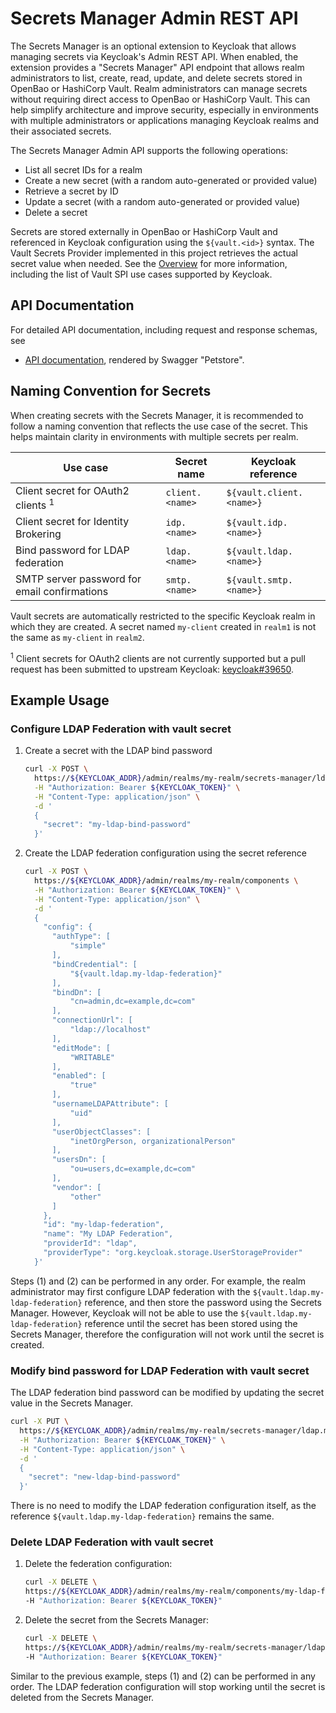 # Secrets Manager Admin REST API

The Secrets Manager is an optional extension to Keycloak that allows managing secrets via Keycloak's Admin REST API.
When enabled, the extension provides a "Secrets Manager" API endpoint that allows realm administrators to list, create, read, update, and delete secrets stored in OpenBao or HashiCorp Vault.
Realm administrators can manage secrets without requiring direct access to OpenBao or HashiCorp Vault.
This can help simplify architecture and improve security, especially in environments with multiple administrators or applications managing Keycloak realms and their associated secrets.

The Secrets Manager Admin API supports the following operations:

- List all secret IDs for a realm
- Create a new secret (with a random auto-generated or provided value)
- Retrieve a secret by ID
- Update a secret (with a random auto-generated or provided value)
- Delete a secret

Secrets are stored externally in OpenBao or HashiCorp Vault and referenced in Keycloak configuration using the `${vault.<id>}` syntax.
The Vault Secrets Provider implemented in this project retrieves the actual secret value when needed.
See the [Overview](overview.md) for more information, including the list of Vault SPI use cases supported by Keycloak.

## API Documentation

For detailed API documentation, including request and response schemas, see

- [API documentation](https://petstore.swagger.io/?url=https://raw.githubusercontent.com/Nordix/keycloak-secrets-vault-provider/refs/heads/main/docs/openapi.json), rendered by Swagger "Petstore".

## Naming Convention for Secrets

When creating secrets with the Secrets Manager, it is recommended to follow a naming convention that reflects the use case of the secret.
This helps maintain clarity in environments with multiple secrets per realm.

| Use case                                      | Secret name     | Keycloak reference       |
| --------------------------------------------- | --------------- | ------------------------ |
| Client secret for OAuth2 clients <sup>1</sup> | `client.<name>` | `${vault.client.<name>}` |
| Client secret for Identity Brokering          | `idp.<name>`    | `${vault.idp.<name>}`    |
| Bind password for LDAP federation             | `ldap.<name>`   | `${vault.ldap.<name>}`   |
| SMTP server password for email confirmations  | `smtp.<name>`   | `${vault.smtp.<name>}`   |

Vault secrets are automatically restricted to the specific Keycloak realm in which they are created.
A secret named `my-client` created in `realm1` is not the same as `my-client` in `realm2`.

<sup>1</sup> Client secrets for OAuth2 clients are not currently supported but a pull request has been submitted to upstream Keycloak: [keycloak#39650](https://github.com/keycloak/keycloak/pull/39650).


## Example Usage

### Configure LDAP Federation with vault secret

1. Create a secret with the LDAP bind password

    ```bash
    curl -X POST \
      https://${KEYCLOAK_ADDR}/admin/realms/my-realm/secrets-manager/ldap.my-ldap-federation \
      -H "Authorization: Bearer ${KEYCLOAK_TOKEN}" \
      -H "Content-Type: application/json" \
      -d '
      {
        "secret": "my-ldap-bind-password"
      }'
    ```

2. Create the LDAP federation configuration using the secret reference

    ```bash
    curl -X POST \
      https://${KEYCLOAK_ADDR}/admin/realms/my-realm/components \
      -H "Authorization: Bearer ${KEYCLOAK_TOKEN}" \
      -H "Content-Type: application/json" \
      -d '
      {
        "config": {
          "authType": [
              "simple"
          ],
          "bindCredential": [
              "${vault.ldap.my-ldap-federation}"
          ],
          "bindDn": [
              "cn=admin,dc=example,dc=com"
          ],
          "connectionUrl": [
              "ldap://localhost"
          ],
          "editMode": [
              "WRITABLE"
          ],
          "enabled": [
              "true"
          ],
          "usernameLDAPAttribute": [
              "uid"
          ],
          "userObjectClasses": [
              "inetOrgPerson, organizationalPerson"
          ],
          "usersDn": [
              "ou=users,dc=example,dc=com"
          ],
          "vendor": [
              "other"
          ]
        },
        "id": "my-ldap-federation",
        "name": "My LDAP Federation",
        "providerId": "ldap",
        "providerType": "org.keycloak.storage.UserStorageProvider"
      }'
    ```

Steps (1) and (2) can be performed in any order.
For example, the realm administrator may first configure LDAP federation with the `${vault.ldap.my-ldap-federation}` reference, and then store the password using the Secrets Manager.
However, Keycloak will not be able to use the `${vault.ldap.my-ldap-federation}` reference until the secret has been stored using the Secrets Manager, therefore the configuration will not work until the secret is created.

### Modify bind password for LDAP Federation with vault secret

The LDAP federation bind password can be modified by updating the secret value in the Secrets Manager.

```bash
curl -X PUT \
  https://${KEYCLOAK_ADDR}/admin/realms/my-realm/secrets-manager/ldap.my-ldap-federation \
  -H "Authorization: Bearer ${KEYCLOAK_TOKEN}" \
  -H "Content-Type: application/json" \
  -d '
  {
    "secret": "new-ldap-bind-password"
  }'
```

There is no need to modify the LDAP federation configuration itself, as the reference `${vault.ldap.my-ldap-federation}` remains the same.


### Delete LDAP Federation with vault secret

1. Delete the federation configuration:

    ```bash
    curl -X DELETE \
    https://${KEYCLOAK_ADDR}/admin/realms/my-realm/components/my-ldap-federation \
    -H "Authorization: Bearer ${KEYCLOAK_TOKEN}"
    ```

2. Delete the secret from the Secrets Manager:

    ```bash
    curl -X DELETE \
    https://${KEYCLOAK_ADDR}/admin/realms/my-realm/secrets-manager/ldap.my-ldap-federation \
    -H "Authorization: Bearer ${KEYCLOAK_TOKEN}"
    ```

Similar to the previous example, steps (1) and (2) can be performed in any order.
The LDAP federation configuration will stop working until the secret is deleted from the Secrets Manager.
